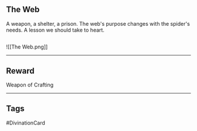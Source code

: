 ## The Web
A weapon, a shelter, a prison.
The web's purpose changes
with the spider's needs.
A lesson we should
take to heart.
## 
![[The Web.png]]

---
## Reward
Weapon of Crafting

---
## Tags
#DivinationCard